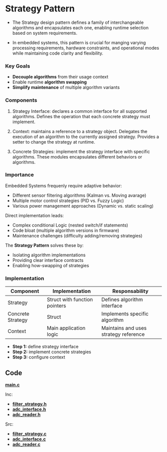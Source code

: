 # Strategy Pattern

- The Strategy design pattern defines a family of interchangeable
algorithms and encapsulates each one, enabling runtime selection
based on system requirements.

- In embedded systems, this pattern is crucial for manging varying
processing requirements, hardware constraints, and operational modes
while maintaining code clarity and flexibility.

### Key Goals

- **Decouple algorithms** from their usage context
- Enable runtime **algorithm swapping**
- **Simplify maintenance** of multiple algorithm variants

### Components

1. Strategy Interface: declares a common interface for all supported
algorithms. Defines the operation that each concrete strategy must
implement.

2. Context: maintains a reference to a strategy object. Delegates the
execution of an algorithm to the currently assigned strategy. Provides
a setter to change the strategy at runtime.

3. Concrete Strategies: implement the strategy interface with specific
algorithms. These modules encapsulates different behaviors or algorithms.

### Importance

Embedded Systems frequenly require adaptive behavior:

- Different sensor filtering algorithms (Kalman vs. Moving avarage)
- Multiple motor control strategies (PID vs. Fuzzy Logic)
- Various power management approaches (Dynamic vs. static scaling)

Direct implementation leads:

- Complex conditional Logic (nested switch/if statements)
- Code bloat (multiple algorithm versions in firmware)
- Maintenance challenges (difficulty adding/removing strategies)

The **Strategy Pattern** solves these by:

- Isolating algorithm implementations
- Providing clear interface contracts
- Enabling how-swapping of strategies

### Implementation

| Component         | Implementation                | Responsability                |
|---|---|---|
| Strategy          | Struct with function pointers | Defines algorithm interface   |
| Concrete Strategy | Struct                        | Implements specific algorithm |
| Context           | Main application logic        | Maintains and uses strategy reference |

- **Step 1:** define strategy interface
- **Step 2:** implement concrete strategies
- **Step 3:** configure context

## Code

**[main.c](app/Src/main.c)**

Inc:

- **[filter_strategy.h](app/Inc/filter_strategy.h)**
- **[adc_interface.h](app/Inc/adc_interface.h)**
- **[adc_reader.h](app/Inc/adc_reader.h)**

Src:

- **[filter_strategy.c](app/Src/filter_strategy.c)**
- **[adc_interface.c](app/Src/adc_interface.c)**
- **[adc_reader.c](app/Src/adc_reader.c)**